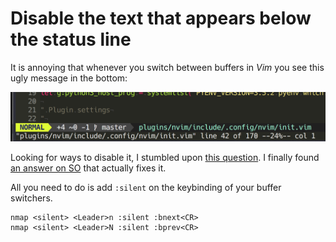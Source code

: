 # Disable the text that appears below the status line

It is annoying that whenever you switch between buffers in *Vim* you see this ugly message in the bottom:

![command bar](_images/command-bar.png)

Looking for ways to disable it, I stumbled upon [this question](https://unix.stackexchange.com/questions/140898/vim-hide-status-line-in-the-bottom). I finally found [an answer on SO](http://stackoverflow.com/a/23489658/2622966) that actually fixes it.

All you need to do is add `:silent` on the keybinding of your buffer switchers.

```vim
nmap <silent> <Leader>n :silent :bnext<CR>
nmap <silent> <Leader>N :silent :bprev<CR>
```
